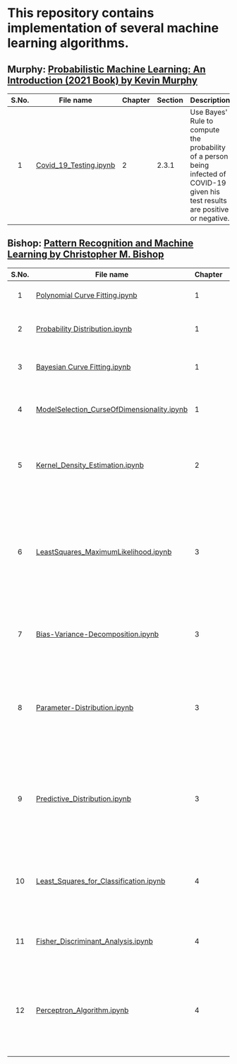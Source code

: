 # This repository contains implementation of several machine learning algorithms.

## Murphy: [Probabilistic Machine Learning: An Introduction (2021 Book) by Kevin Murphy](https://probml.github.io/pml-book/book1.html)


| **S.No.**| **File name** | **Chapter** |  **Section** | **Description** |
| :-------------: |------------- | ------------- | ------------- | ------------- |
|1 | [Covid_19_Testing.ipynb](https://github.com/neerajkumarvaid/ML_DL_RL_Codes/blob/master/Machine_Learning/Murphy/Covid_19_Testing.ipynb) | 2 |  2.3.1 | Use Bayes' Rule to compute the probability of a person being infected of COVID-19 given his test results are positive or negative.|

## Bishop: [Pattern Recognition and Machine Learning by Christopher M. Bishop](https://www.microsoft.com/en-us/research/people/cmbishop/prml-book/)

| **S.No.**| **File name** | **Chapter** |  **Section** | **Description** |
| :-------------: |------------- | ------------- | ------------- | ------------- |
|1 | [Polynomial Curve Fitting.ipynb](https://github.com/neerajkumarvaid/ML_DL_RL_Codes/blob/master/Machine_Learning/Bishop/Polynomial%20Curve%20Fitting.ipynb) | 1 |  1.1 | Implementation of polynomial curve fitting.|
|2 | [Probability Distribution.ipynb](https://github.com/neerajkumarvaid/ML_DL_RL_Codes/blob/master/Machine_Learning/Bishop/Probability%20Distribution.ipynb) |  1 | 1.2.1-1.2.4 | Introduction to basic concepts of probability theory.|
|3 | [Bayesian Curve Fitting.ipynb](https://github.com/neerajkumarvaid/ML_DL_RL_Codes/blob/master/Machine_Learning/Bishop/Bayesian%20Curve%20Fitting.ipynb) |1 | 1.2.5-1.2.6 | Implementation of Bayesian curve fitting using sklearn.|
|4 | [ModelSelection_CurseOfDimensionality.ipynb](https://github.com/neerajkumarvaid/ML_DL_RL_Codes/blob/master/Machine_Learning/Bishop/ModelSelection_CurseOfDimensionality.ipynb) | 1 | 1.3-1.4| Introduction to Model Selection and Curse of Dimensionality.|
|5 | [Kernel_Density_Estimation.ipynb](https://github.com/neerajkumarvaid/ML_DL_RL_Codes/blob/master/Machine_Learning/Bishop/Kernel_Density_Estimation.ipynb) | 2 | 2.5.1| Implementation of Kernel Density Estimation with tophat and Gaussian kernel.|
|6 | [LeastSquares_MaximumLikelihood.ipynb](https://github.com/neerajkumarvaid/ML_DL_RL_Codes/blob/master/Machine_Learning/Bishop/LeastSquares_MaximumLikelihood.ipynb) | 3 |  3.1| Implementation of Maximum Likelihood (equivalently least-squares) based linear regression model with Polynomial, Gaussian and Sigmoidal kernels.|
|7 | [Bias-Variance-Decomposition.ipynb](https://github.com/neerajkumarvaid/ML_DL_RL_Codes/blob/master/Machine_Learning/Bishop/Bias-Variance-Decomposition.ipynb) |  3 | 3.2 | Illustration of the Bias-Variance decomposition for model selection.|
|8 | [Parameter-Distribution.ipynb](https://github.com/neerajkumarvaid/ML_DL_RL_Codes/blob/master/Machine_Learning/Bishop/Parameter-Distribution.ipynb) |  3 | 3.3.1 | Illustrates how posterior distribution changes with additional number of training points for Bayesian Linear Regression.|
|9 | [Predictive_Distribution.ipynb](https://github.com/neerajkumarvaid/ML_DL_RL_Codes/blob/master/Machine_Learning/Bishop/Predictive_Distribution.ipynb) |  3 | 3.3.2 | Illustrates how predictive distribution changes with additional number of training points for Bayesian Linear Regression.|
|10 | [Least_Squares_for_Classification.ipynb](https://github.com/neerajkumarvaid/ML_DL_RL_Codes/blob/master/Machine_Learning/Bishop/Least_Squares_for_Classification.ipynb) |  4 | 4.1.3 | An implementation of the least squares method for Linear Discriminant Analysis.|
|11 | [Fisher_Discriminant_Analysis.ipynb](https://github.com/neerajkumarvaid/ML_DL_RL_Codes/blob/master/Machine_Learning/Bishop/Fisher_Discriminant_Analysis.ipynb) |  4 | 4.1.4 | An implementation of Fisher Discriminant Analysis.|
|12 | [Perceptron_Algorithm.ipynb](https://github.com/neerajkumarvaid/ML_DL_RL_Codes/blob/master/Machine_Learning/Bishop/Perceptron_Algorithm.ipynb) |  4 | 4.1.7 | An implementation of the perceptron algorithm for binary classification of linearly separable classes.|
